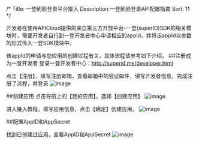 /*
Title: 一登刷脸登录平台接入
Description:一登刷脸登录API配置指南
Sort: 11
*/

开发者在使用APICloud提供的来自第三方开放平台-一登(superID)SDK的相关模块时，需要开发者自行到一登开发者中心申请相应的appId，并将该appId以参数的形式传入一登SDK模块中。

该appId的申请与您应用的创建过程有关，具体流程请参考如下介绍。
##注册成为一登开发者
登录一登开发者中心：http://superid.me/developer.html

点击【注册】，填写注册邮箱，查看邮箱中的验证邮件，填写开发者信息，完成注册了流程，并登录
![image](/img/superID/1.png )

##创建应用
点击导航上的【我的应用】，选择【创建应用】
![image](/img/superID/2.png )


进入接入教程，填写应用信息，点击【确定】创建应用。
![image](/img/superID/3.png )

##配置AppID和AppSecret


找到已创建过应用，查看AppID和AppSecret
![image](/img/superID/5.png )
